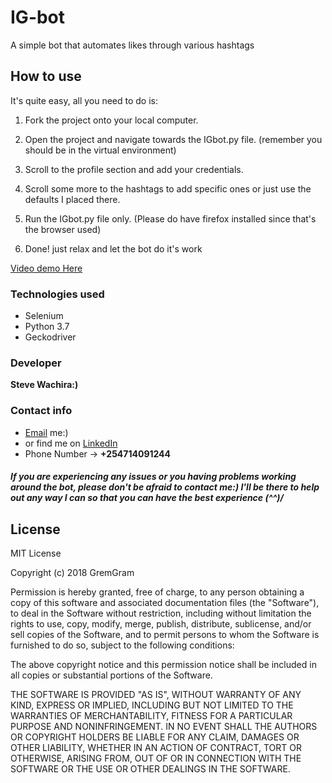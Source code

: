 # IG-bot
A simple bot that automates likes through various hashtags

## How to use
It's quite easy, all you need to do is:
1. Fork the project onto your local computer.

2. Open the project and navigate towards the IGbot.py file. (remember you should be in the virtual environment)

3. Scroll to the profile section and add your credentials.

4. Scroll some more to the hashtags to add specific ones or just use the defaults I placed there.

5. Run the IGbot.py file only. (Please do have firefox installed since that's the browser used)

6. Done! just relax and let the bot do it's work

[Video demo Here](https://drive.google.com/file/d/1tzpOr_cUdJYgBO-DzJyByvIqM3pf3mKi/view?usp=sharing)

### Technologies used
- Selenium
- Python 3.7
- Geckodriver

### Developer
**Steve Wachira:)**

### Contact info

- [Email](www.stevewachiradev@gmail.com) me:)
- or find me on [LinkedIn](www.linkedin.com/in/steve-wachira-dev)
- Phone Number -> **+254714091244**

##### If you are experiencing any issues or you having problems working around the bot, please don't be afraid to contact me:) I'll be there to help out any way I can so that you can have the best experience (^^)/

## License
MIT License

Copyright (c) 2018 GremGram

Permission is hereby granted, free of charge, to any person obtaining a copy of this software and associated documentation files (the "Software"), to deal in the Software without restriction, including without limitation the rights to use, copy, modify, merge, publish, distribute, sublicense, and/or sell copies of the Software, and to permit persons to whom the Software is furnished to do so, subject to the following conditions:

The above copyright notice and this permission notice shall be included in all copies or substantial portions of the Software.

THE SOFTWARE IS PROVIDED "AS IS", WITHOUT WARRANTY OF ANY KIND, EXPRESS OR IMPLIED, INCLUDING BUT NOT LIMITED TO THE WARRANTIES OF MERCHANTABILITY, FITNESS FOR A PARTICULAR PURPOSE AND NONINFRINGEMENT. IN NO EVENT SHALL THE AUTHORS OR COPYRIGHT HOLDERS BE LIABLE FOR ANY CLAIM, DAMAGES OR OTHER LIABILITY, WHETHER IN AN ACTION OF CONTRACT, TORT OR OTHERWISE, ARISING FROM, OUT OF OR IN CONNECTION WITH THE SOFTWARE OR THE USE OR OTHER DEALINGS IN THE SOFTWARE.